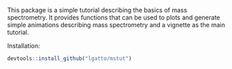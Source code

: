 This package is a simple tutorial describing the basics of mass
spectrometry. It provides functions that can be used to plots and
generate simple animations describing mass spectrometry and a vignette
as the main tutorial.

Installation:

```r
devtools::install_github("lgatto/mstut")
```

